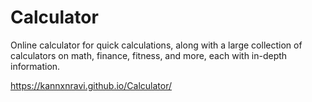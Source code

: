 # Calculator


Online calculator for quick calculations, along with a large collection of calculators on math, finance, fitness, and more, each with in-depth information.


https://kannxnravi.github.io/Calculator/
